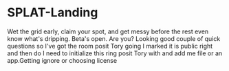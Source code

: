 # SPLAT-Landing
Wet the grid early, claim your spot, and get messy before the rest even know what's dripping. Beta's open. Are you? Looking good couple of quick questions so I've got the room posit Tory going I marked it is public right and then do I need to initialize this ring posit Tory with and add me file or an app.Getting ignore or choosing license
